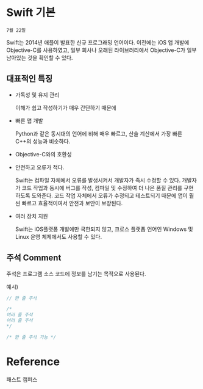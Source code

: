 # Swift 기본

`7월 22일`

Swift는 2014년 애플이 발표한 신규 프로그래밍 언어이다. 이전에는 iOS 앱 개발에 Objective-C를 사용하였고, 일부 회사나 오래된 라이브러리에서 Objective-C가 일부 남아있는 것을 확인할 수 있다.

## 대표적인 특징

- 가독성 및 유지 관리
    
    이해가 쉽고 작성하기가 매우 간단하기 때문에
    

- 빠른 앱 개발
    
    Python과 같은 동시대의 언어에 비해 매우 빠르고, 산술 계산에서 가장 빠른 C++의 성능과 비슷하다.
    
- Objective-C와의 호환성

- 안전하고 오류가 적다.
    
    Swift는 컴파일 자체에서 오류를 발생시켜서 개발자가 즉시 수정할 수 있다. 개발자가 코드 작업과 동시에 버그를 작성, 컴파일 및 수정하여 더 나은 품질 관리를 구현하도록 도와준다. 코드 작업 자체에서 오류가 수정되고 테스트되기 때문에 앱이 훨씬 빠르고 효율적이여서 안전과 보안이 보장된다.
    
- 여러 장치 지원
    
    Swift는 iOS플랫폼 개발에만 국한되지 않고, 크로스 플랫폼 언어인 Windows 및 Linux 운영 체제에서도 사용할 수 있다.
    

## 주석 Comment

주석은 프로그램 소스 코드에 정보를 남기는 목적으로 사용된다.

예시)

```swift
// 한 줄 주석

/*
여러 줄 주석
여러 줄 주석
*/

/* 한 줄 주석 가능 */

```

# Reference

패스트 캠퍼스
